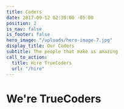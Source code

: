 ```yaml
---
title: Coders
date: 2017-09-12 02:39:00 -05:00
position: 2
is_nav: false
is_footer: false
hero_image: "/uploads/hero-image-7.jpg"
display_title: Our Coders
subtitle: The people that make us amazing
call_to_action:
  title: Hire TrueCoders
  url: "/hire"
---
```


# We're TrueCoders
